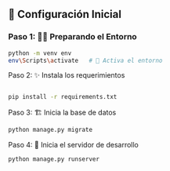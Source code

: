 
## 🌟 Configuración Inicial

### Paso 1: 🧙‍♂️ Preparando el Entorno 
```bash
python -m venv env
env\Scripts\activate   # 🧙 Activa el entorno
```
Paso 2: ✨ Instala los requerimientos
```bash

pip install -r requirements.txt
```
Paso 3: 🏗️  Inicia la base de datos 
```bash
python manage.py migrate
```
Paso 4: 🌟 Inicia el servidor de desarrollo
```bash
python manage.py runserver
```
